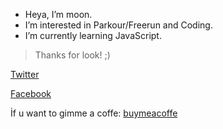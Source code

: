 - Heya, I’m moon.
- I’m interested in Parkour/Freerun and Coding.
- I’m currently learning JavaScript.
> Thanks for look! ;)

[Twitter](https://twitter.com/mo0ned23)

[Facebook](https://www.facebook.com/profile.php?id=100076505124626)

İf u want to gimme a coffe: [buymeacoffe](https://www.buymeacoffee.com/mooned)
